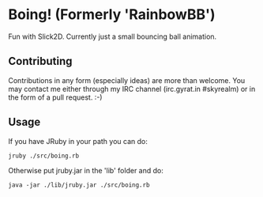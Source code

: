 Boing! (Formerly 'RainbowBB')
=============

Fun with Slick2D. Currently just a small bouncing ball animation.


Contributing
------------

Contributions in any form (especially ideas) are more than welcome. You may contact me either through my IRC channel (irc.gyrat.in #skyrealm) or in the form of a pull request. :-)


Usage
-----

If you have JRuby in your path you can do:

    jruby ./src/boing.rb

Otherwise put jruby.jar in the 'lib' folder and do:

	java -jar ./lib/jruby.jar ./src/boing.rb